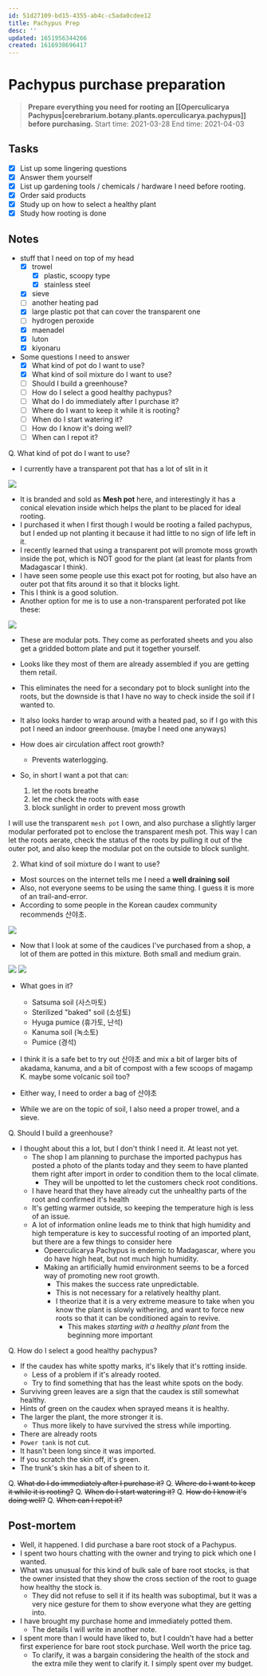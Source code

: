 ```yaml
---
id: 51d27109-bd15-4355-ab4c-c5ada0cdee12
title: Pachypus Prep
desc: ''
updated: 1651956344266
created: 1616938696417
---
```


# Pachypus purchase preparation

> **Prepare everything you need for rooting an [[Operculicarya Pachypus|cerebrarium.botany.plants.operculicarya.pachypus]] before purchasing.**
> Start time: 2021-03-28
> End time: 2021-04-03

## Tasks

- [x] List up some lingering questions
- [x] Answer them yourself
- [x] List up gardening tools / chemicals / hardware I need before rooting.
- [x] Order said products
- [x] Study up on how to select a healthy plant
- [x] Study how rooting is done

## Notes

- stuff that I need on top of my head
  - [x] trowel
    - [x] plastic, scoopy type
    - [x] stainless steel
  - [x] sieve
  - [ ] another heating pad
  - [x] large plastic pot that can cover the transparent one
  - [ ] hydrogen peroxide
  - [x] maenadel
  - [x] luton
  - [x] kiyonaru

- Some questions I need to answer
  - [x] What kind of pot do I want to use?
  - [x] What kind of soil mixture do I want to use?
  - [ ] Should I build a greenhouse?
  - [ ] How do I select a good healthy pachypus?
  - [ ] What do I do immediately after I purchase it?
  - [ ] Where do I want to keep it while it is rooting?
  - [ ] When do I start watering it?
  - [ ] How do I know it's doing well?
  - [ ] When can I repot it?

Q. What kind of pot do I want to use?

- I currently have a transparent pot that has a lot of slit in it

![](/assets/images/2021-03-29-23-35-19.png)

- It is branded and sold as **Mesh pot** here, and interestingly it has a conical elevation inside which helps the plant to be placed for ideal rooting.
- I purchased it when I first though I would be rooting a failed pachypus, but I ended up not planting it because it had little to no sign of life left in it.
- I recently learned that using a transparent pot will promote moss growth inside the pot, which is NOT good for the plant (at least for plants from Madagascar I think).
- I have seen some people use this exact pot for rooting, but also have an outer pot that fits around it so that it blocks light.
- This I think is a good solution.
- Another option for me is to use a non-transparent perforated pot like these:

![](/assets/images/2021-03-29-23-42-18.png)

- These are modular pots. They come as perforated sheets and you also get a gridded bottom plate and put it together yourself.

- Looks like they most of them are already assembled if you are getting them retail.

- This eliminates the need for a secondary pot to block sunlight into the roots, but the downside is that I have no way to check inside the soil if I wanted to.

- It also looks harder to wrap around with a heated pad, so if I go with this pot I need an indoor greenhouse. (maybe I need one anyways)

- How does air circulation affect root growth?
  - Prevents waterlogging.

- So, in short I want a pot that can:
  1. let the roots breathe
  2. let me check the roots with ease
  3. block sunlight in order to prevent moss growth

I will use the transparent `mesh pot` I own, and also purchase a slightly larger modular perforated pot to enclose the transparent mesh pot. This way I can let the roots aerate, check the status of the roots by pulling it out of the outer pot, and also keep the modular pot on the outside to block sunlight.

2. What kind of soil mixture do I want to use?

- Most sources on the internet tells me I need a **well draining soil**
- Also, not everyone seems to be using the same thing. I guess it is more of an trail-and-error.
- According to some people in the Korean caudex community recommends 산야초.

![](/assets/images/2021-03-30-00-01-43.png)

- Now that I look at some of the caudices I've purchased from a shop, a lot of them are potted in this mixture. Both small and medium grain.

![](/assets/images/2021-03-30-00-02-15.png)
![](/assets/images/2021-03-30-00-02-35.png)

- What goes in it?
  - Satsuma soil (사스마토)
  - Sterilized "baked" soil (소성토)
  - Hyuga pumice (휴가토, 난석)
  - Kanuma soil (녹소토)
  - Pumice (경석)

- I think it is a safe bet to try out 산야초 and mix a bit of larger bits of akadama, kanuma, and a bit of compost with a few scoops of magamp K. maybe some volcanic soil too?

- Either way, I need to order a bag of 산야초

- While we are on the topic of soil, I also need a proper trowel, and a sieve.

Q. Should I build a greenhouse?

- I thought about this a lot, but I don't think I need it. At least not yet.
  - The shop I am planning to purchase the imported pachypus has posted a photo of the plants today and they seem to have planted them right after import in order to condition them to the local climate.
    - They will be unpotted to let the customers check root conditions.
  - I have heard that they have already cut the unhealthy parts of the root and confirmed it's health
  - It's getting warmer outside, so keeping the temperature high is less of an issue.
  - A lot of information online leads me to think that high humidity and high temperature is key to successful rooting of an imported plant, but there are a few things to consider here
    - Opeerculicarya Pachypus is endemic to Madagascar, where you do have high heat, but not much high humidity.
    - Making an artificially humid environment seems to be a forced way of promoting new root growth.
      - This makes the success rate unpredictable.
      - This is not necessary for a relatively healthy plant.
      - I theorize that it is a very extreme measure to take when you know the plant is slowly withering, and want to force new roots so that it can be conditioned again to revive.
        - This makes _starting with a healthy plant_ from the beginning more important

Q. How do I select a good healthy pachypus?

- If the caudex has white spotty marks, it's likely that it's rotting inside.
  - Less of a problem if it's already rooted.
  - Try to find something that has the least white spots on the body.
- Surviving green leaves are a sign that the caudex is still somewhat healthy.
- Hints of green on the caudex when sprayed means it is healthy.
- The larger the plant, the more stronger it is.
  - Thus more likely to have survived the stress while importing.
- There are already roots
- `Power tank` is not cut.
- It hasn't been long since it was imported.
- If you scratch the skin off, it's green.
- The trunk's skin has a bit of sheen to it.

Q. ~~What do I do immediately after I purchase it?~~
Q. ~~Where do I want to keep it while it is rooting?~~
Q. ~~When do I start watering it?~~
Q. ~~How do I know it's doing well?~~
Q. ~~When can I repot it?~~

## Post-mortem

- Well, it happened. I did purchase a bare root stock of a Pachypus.
- I spent two hours chatting with the owner and trying to pick which one I wanted.
- What was unusual for this kind of bulk sale of bare root stocks, is that the owner insisted that they show the cross section of the root to guage how healthy the stock is.
  - They did not refuse to sell it if its health was suboptimal, but it was a very nice gesture for them to show everyone what they are getting into.
- I have brought my purchase home and immediately potted them.
  - The details I will write in another note.
- I spent more than I would have liked to, but I couldn't have had a better first experience for bare root stock purchase. Well worth the price tag.
  - To clarify, it was a bargain considering the health of the stock and the extra mile they went to clarify it. I simply spent over my budget.
